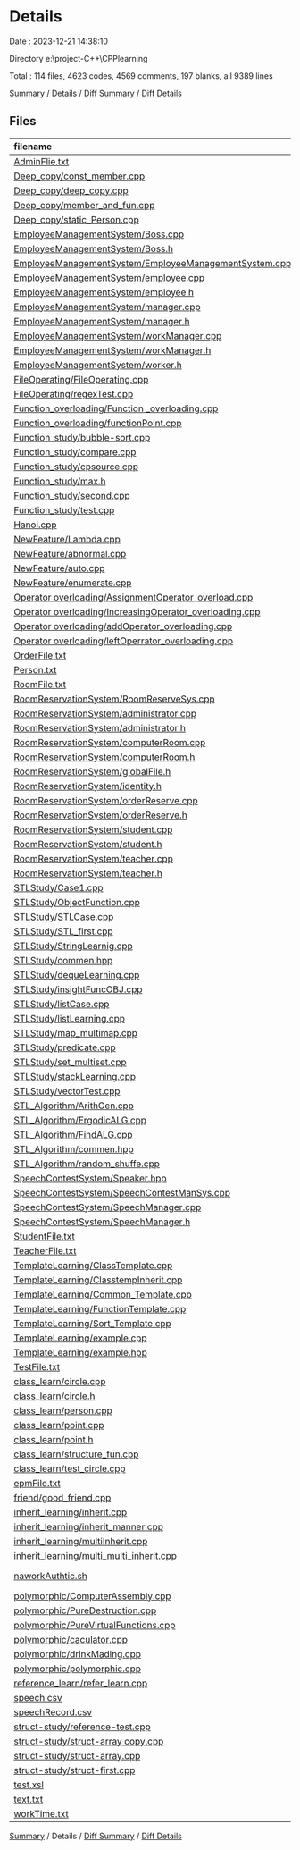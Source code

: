 # Details

Date : 2023-12-21 14:38:10

Directory e:\\project-C++\\CPPlearning

Total : 114 files,  4623 codes, 4569 comments, 197 blanks, all 9389 lines

[Summary](results.md) / Details / [Diff Summary](diff.md) / [Diff Details](diff-details.md)

## Files
| filename | language | code | comment | blank | total |
| :--- | :--- | ---: | ---: | ---: | ---: |
| [AdminFlie.txt](/AdminFlie.txt) | TXT | 1 | 0 | 0 | 1 |
| [Deep_copy/const_member.cpp](/Deep_copy/const_member.cpp) | C++ | 27 | 1 | 1 | 29 |
| [Deep_copy/deep_copy.cpp](/Deep_copy/deep_copy.cpp) | C++ | 0 | 103 | 6 | 109 |
| [Deep_copy/member_and_fun.cpp](/Deep_copy/member_and_fun.cpp) | C++ | 0 | 65 | 6 | 71 |
| [Deep_copy/static_Person.cpp](/Deep_copy/static_Person.cpp) | C++ | 0 | 45 | 2 | 47 |
| [EmployeeManagementSystem/Boss.cpp](/EmployeeManagementSystem/Boss.cpp) | C++ | 15 | 0 | 0 | 15 |
| [EmployeeManagementSystem/Boss.h](/EmployeeManagementSystem/Boss.h) | C++ | 12 | 0 | 0 | 12 |
| [EmployeeManagementSystem/EmployeeManagementSystem.cpp](/EmployeeManagementSystem/EmployeeManagementSystem.cpp) | C++ | 52 | 9 | 3 | 64 |
| [EmployeeManagementSystem/employee.cpp](/EmployeeManagementSystem/employee.cpp) | C++ | 15 | 0 | 0 | 15 |
| [EmployeeManagementSystem/employee.h](/EmployeeManagementSystem/employee.h) | C++ | 12 | 0 | 0 | 12 |
| [EmployeeManagementSystem/manager.cpp](/EmployeeManagementSystem/manager.cpp) | C++ | 15 | 0 | 0 | 15 |
| [EmployeeManagementSystem/manager.h](/EmployeeManagementSystem/manager.h) | C++ | 12 | 0 | 0 | 12 |
| [EmployeeManagementSystem/workManager.cpp](/EmployeeManagementSystem/workManager.cpp) | C++ | 536 | 15 | 8 | 559 |
| [EmployeeManagementSystem/workManager.h](/EmployeeManagementSystem/workManager.h) | C++ | 32 | 0 | 0 | 32 |
| [EmployeeManagementSystem/worker.h](/EmployeeManagementSystem/worker.h) | C++ | 13 | 0 | 0 | 13 |
| [FileOperating/FileOperating.cpp](/FileOperating/FileOperating.cpp) | C++ | 104 | 41 | 4 | 149 |
| [FileOperating/regexTest.cpp](/FileOperating/regexTest.cpp) | C++ | 0 | 43 | 3 | 46 |
| [Function_overloading/Function _overloading.cpp](/Function_overloading/Function%20_overloading.cpp) | C++ | 0 | 75 | 2 | 77 |
| [Function_overloading/functionPoint.cpp](/Function_overloading/functionPoint.cpp) | C++ | 48 | 7 | 1 | 56 |
| [Function_study/bubble-sort.cpp](/Function_study/bubble-sort.cpp) | C++ | 0 | 38 | 1 | 39 |
| [Function_study/compare.cpp](/Function_study/compare.cpp) | C++ | 16 | 2 | 0 | 18 |
| [Function_study/cpsource.cpp](/Function_study/cpsource.cpp) | C++ | 6 | 0 | 2 | 8 |
| [Function_study/max.h](/Function_study/max.h) | C++ | 2 | 0 | 0 | 2 |
| [Function_study/second.cpp](/Function_study/second.cpp) | C++ | 0 | 41 | 1 | 42 |
| [Function_study/test.cpp](/Function_study/test.cpp) | C++ | 0 | 19 | 0 | 19 |
| [Hanoi.cpp](/Hanoi.cpp) | C++ | 40 | 1 | 0 | 41 |
| [NewFeature/Lambda.cpp](/NewFeature/Lambda.cpp) | C++ | 0 | 45 | 3 | 48 |
| [NewFeature/abnormal.cpp](/NewFeature/abnormal.cpp) | C++ | 0 | 24 | 2 | 26 |
| [NewFeature/auto.cpp](/NewFeature/auto.cpp) | C++ | 47 | 35 | 1 | 83 |
| [NewFeature/enumerate.cpp](/NewFeature/enumerate.cpp) | C++ | 0 | 48 | 1 | 49 |
| [Operator overloading/AssignmentOperator_overload.cpp](/Operator%20overloading/AssignmentOperator_overload.cpp) | C++ | 162 | 3 | 6 | 171 |
| [Operator overloading/IncreasingOperator_overloading.cpp](/Operator%20overloading/IncreasingOperator_overloading.cpp) | C++ | 0 | 75 | 4 | 79 |
| [Operator overloading/addOperator_overloading.cpp](/Operator%20overloading/addOperator_overloading.cpp) | C++ | 0 | 49 | 0 | 49 |
| [Operator overloading/leftOperrator_overloading.cpp](/Operator%20overloading/leftOperrator_overloading.cpp) | C++ | 0 | 61 | 0 | 61 |
| [OrderFile.txt](/OrderFile.txt) | TXT | 1 | 0 | 1 | 2 |
| [Person.txt](/Person.txt) | TXT | 1 | 0 | 0 | 1 |
| [RoomFile.txt](/RoomFile.txt) | TXT | 3 | 0 | 0 | 3 |
| [RoomReservationSystem/RoomReserveSys.cpp](/RoomReservationSystem/RoomReserveSys.cpp) | C++ | 220 | 17 | 2 | 239 |
| [RoomReservationSystem/administrator.cpp](/RoomReservationSystem/administrator.cpp) | C++ | 617 | 16 | 3 | 636 |
| [RoomReservationSystem/administrator.h](/RoomReservationSystem/administrator.h) | C++ | 36 | 9 | 0 | 45 |
| [RoomReservationSystem/computerRoom.cpp](/RoomReservationSystem/computerRoom.cpp) | C++ | 27 | 0 | 1 | 28 |
| [RoomReservationSystem/computerRoom.h](/RoomReservationSystem/computerRoom.h) | C++ | 17 | 0 | 1 | 18 |
| [RoomReservationSystem/globalFile.h](/RoomReservationSystem/globalFile.h) | C++ | 5 | 5 | 0 | 10 |
| [RoomReservationSystem/identity.h](/RoomReservationSystem/identity.h) | C++ | 14 | 0 | 0 | 14 |
| [RoomReservationSystem/orderReserve.cpp](/RoomReservationSystem/orderReserve.cpp) | C++ | 66 | 14 | 0 | 80 |
| [RoomReservationSystem/orderReserve.h](/RoomReservationSystem/orderReserve.h) | C++ | 17 | 4 | 1 | 22 |
| [RoomReservationSystem/student.cpp](/RoomReservationSystem/student.cpp) | C++ | 373 | 18 | 3 | 394 |
| [RoomReservationSystem/student.h](/RoomReservationSystem/student.h) | C++ | 27 | 3 | 0 | 30 |
| [RoomReservationSystem/teacher.cpp](/RoomReservationSystem/teacher.cpp) | C++ | 196 | 2 | 3 | 201 |
| [RoomReservationSystem/teacher.h](/RoomReservationSystem/teacher.h) | C++ | 19 | 2 | 1 | 22 |
| [STLStudy/Case1.cpp](/STLStudy/Case1.cpp) | C++ | 0 | 118 | 1 | 119 |
| [STLStudy/ObjectFunction.cpp](/STLStudy/ObjectFunction.cpp) | C++ | 0 | 75 | 0 | 75 |
| [STLStudy/STLCase.cpp](/STLStudy/STLCase.cpp) | C++ | 0 | 90 | 1 | 91 |
| [STLStudy/STL_first.cpp](/STLStudy/STL_first.cpp) | C++ | 0 | 68 | 0 | 68 |
| [STLStudy/StringLearnig.cpp](/STLStudy/StringLearnig.cpp) | C++ | 174 | 39 | 2 | 215 |
| [STLStudy/commen.hpp](/STLStudy/commen.hpp) | C++ | 0 | 17 | 0 | 17 |
| [STLStudy/dequeLearning.cpp](/STLStudy/dequeLearning.cpp) | C++ | 0 | 160 | 2 | 162 |
| [STLStudy/insightFuncOBJ.cpp](/STLStudy/insightFuncOBJ.cpp) | C++ | 0 | 72 | 1 | 73 |
| [STLStudy/listCase.cpp](/STLStudy/listCase.cpp) | C++ | 0 | 56 | 0 | 56 |
| [STLStudy/listLearning.cpp](/STLStudy/listLearning.cpp) | C++ | 0 | 110 | 1 | 111 |
| [STLStudy/map_multimap.cpp](/STLStudy/map_multimap.cpp) | C++ | 0 | 163 | 2 | 165 |
| [STLStudy/predicate.cpp](/STLStudy/predicate.cpp) | C++ | 0 | 86 | 1 | 87 |
| [STLStudy/set_multiset.cpp](/STLStudy/set_multiset.cpp) | C++ | 0 | 195 | 0 | 195 |
| [STLStudy/stackLearning.cpp](/STLStudy/stackLearning.cpp) | C++ | 0 | 53 | 1 | 54 |
| [STLStudy/vectorTest.cpp](/STLStudy/vectorTest.cpp) | C++ | 0 | 242 | 2 | 244 |
| [STL_Algorithm/ArithGen.cpp](/STL_Algorithm/ArithGen.cpp) | C++ | 122 | 12 | 0 | 134 |
| [STL_Algorithm/ErgodicALG.cpp](/STL_Algorithm/ErgodicALG.cpp) | C++ | 0 | 68 | 0 | 68 |
| [STL_Algorithm/FindALG.cpp](/STL_Algorithm/FindALG.cpp) | C++ | 0 | 185 | 2 | 187 |
| [STL_Algorithm/commen.hpp](/STL_Algorithm/commen.hpp) | C++ | 69 | 0 | 1 | 70 |
| [STL_Algorithm/random_shuffe.cpp](/STL_Algorithm/random_shuffe.cpp) | C++ | 0 | 146 | 0 | 146 |
| [SpeechContestSystem/Speaker.hpp](/SpeechContestSystem/Speaker.hpp) | C++ | 41 | 0 | 0 | 41 |
| [SpeechContestSystem/SpeechContestManSys.cpp](/SpeechContestSystem/SpeechContestManSys.cpp) | C++ | 34 | 1 | 2 | 37 |
| [SpeechContestSystem/SpeechManager.cpp](/SpeechContestSystem/SpeechManager.cpp) | C++ | 310 | 29 | 4 | 343 |
| [SpeechContestSystem/SpeechManager.h](/SpeechContestSystem/SpeechManager.h) | C++ | 46 | 0 | 0 | 46 |
| [StudentFile.txt](/StudentFile.txt) | TXT | 7 | 0 | 1 | 8 |
| [TeacherFile.txt](/TeacherFile.txt) | TXT | 1 | 0 | 1 | 2 |
| [TemplateLearning/ClassTemplate.cpp](/TemplateLearning/ClassTemplate.cpp) | C++ | 85 | 14 | 1 | 100 |
| [TemplateLearning/ClasstempInherit.cpp](/TemplateLearning/ClasstempInherit.cpp) | C++ | 0 | 104 | 3 | 107 |
| [TemplateLearning/Common_Template.cpp](/TemplateLearning/Common_Template.cpp) | C++ | 0 | 155 | 2 | 157 |
| [TemplateLearning/FunctionTemplate.cpp](/TemplateLearning/FunctionTemplate.cpp) | C++ | 0 | 56 | 1 | 57 |
| [TemplateLearning/Sort_Template.cpp](/TemplateLearning/Sort_Template.cpp) | C++ | 0 | 156 | 3 | 159 |
| [TemplateLearning/example.cpp](/TemplateLearning/example.cpp) | C++ | 0 | 100 | 1 | 101 |
| [TemplateLearning/example.hpp](/TemplateLearning/example.hpp) | C++ | 376 | 18 | 7 | 401 |
| [TestFile.txt](/TestFile.txt) | TXT | 6 | 0 | 2 | 8 |
| [class_learn/circle.cpp](/class_learn/circle.cpp) | C++ | 28 | 0 | 1 | 29 |
| [class_learn/circle.h](/class_learn/circle.h) | C++ | 16 | 2 | 6 | 24 |
| [class_learn/person.cpp](/class_learn/person.cpp) | C++ | 0 | 26 | 5 | 31 |
| [class_learn/point.cpp](/class_learn/point.cpp) | C++ | 17 | 0 | 0 | 17 |
| [class_learn/point.h](/class_learn/point.h) | C++ | 15 | 1 | 6 | 22 |
| [class_learn/structure_fun.cpp](/class_learn/structure_fun.cpp) | C++ | 0 | 68 | 7 | 75 |
| [class_learn/test_circle.cpp](/class_learn/test_circle.cpp) | C++ | 36 | 2 | 2 | 40 |
| [epmFile.txt](/epmFile.txt) | TXT | 1 | 0 | 1 | 2 |
| [friend/good_friend.cpp](/friend/good_friend.cpp) | C++ | 79 | 3 | 7 | 89 |
| [inherit_learning/inherit.cpp](/inherit_learning/inherit.cpp) | C++ | 0 | 124 | 0 | 124 |
| [inherit_learning/inherit_manner.cpp](/inherit_learning/inherit_manner.cpp) | C++ | 0 | 149 | 7 | 156 |
| [inherit_learning/multiInherit.cpp](/inherit_learning/multiInherit.cpp) | C++ | 0 | 99 | 9 | 108 |
| [inherit_learning/multi_multi_inherit.cpp](/inherit_learning/multi_multi_inherit.cpp) | C++ | 0 | 37 | 0 | 37 |
| [naworkAuthtic.sh](/naworkAuthtic.sh) | Shell Script | 32 | 0 | 1 | 33 |
| [polymorphic/ComputerAssembly.cpp](/polymorphic/ComputerAssembly.cpp) | C++ | 125 | 6 | 3 | 134 |
| [polymorphic/PureDestruction.cpp](/polymorphic/PureDestruction.cpp) | C++ | 0 | 93 | 5 | 98 |
| [polymorphic/PureVirtualFunctions.cpp](/polymorphic/PureVirtualFunctions.cpp) | C++ | 0 | 37 | 2 | 39 |
| [polymorphic/caculator.cpp](/polymorphic/caculator.cpp) | C++ | 0 | 112 | 2 | 114 |
| [polymorphic/drinkMading.cpp](/polymorphic/drinkMading.cpp) | C++ | 0 | 88 | 1 | 89 |
| [polymorphic/polymorphic.cpp](/polymorphic/polymorphic.cpp) | C++ | 0 | 66 | 1 | 67 |
| [reference_learn/refer_learn.cpp](/reference_learn/refer_learn.cpp) | C++ | 133 | 40 | 1 | 174 |
| [speech.csv](/speech.csv) | CSV | 0 | 0 | 1 | 1 |
| [speechRecord.csv](/speechRecord.csv) | CSV | 0 | 0 | 1 | 1 |
| [struct-study/reference-test.cpp](/struct-study/reference-test.cpp) | C++ | 0 | 21 | 1 | 22 |
| [struct-study/struct-array copy.cpp](/struct-study/struct-array%20copy.cpp) | C++ | 0 | 32 | 2 | 34 |
| [struct-study/struct-array.cpp](/struct-study/struct-array.cpp) | C++ | 0 | 26 | 1 | 27 |
| [struct-study/struct-first.cpp](/struct-study/struct-first.cpp) | C++ | 51 | 14 | 4 | 69 |
| [test.xsl](/test.xsl) | XSL | 3 | 0 | 1 | 4 |
| [text.txt](/text.txt) | TXT | 6 | 0 | 1 | 7 |
| [workTime.txt](/workTime.txt) | TXT | 4 | 0 | 0 | 4 |

[Summary](results.md) / Details / [Diff Summary](diff.md) / [Diff Details](diff-details.md)